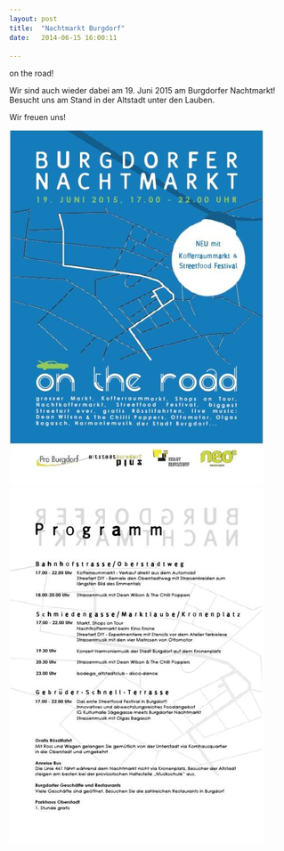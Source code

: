 ```yaml
---
layout: post
title:  "Nachtmarkt Burgdorf"
date:   2014-06-15 16:00:11

---
```


on the road!

Wir sind auch wieder dabei am 19. Juni 2015 am Burgdorfer Nachtmarkt!
Besucht uns am Stand in der Altstadt unter den Lauben.

Wir freuen uns!


<img src="/images/na1.jpg" />

<img src="/images/na2.jpg" />






    
